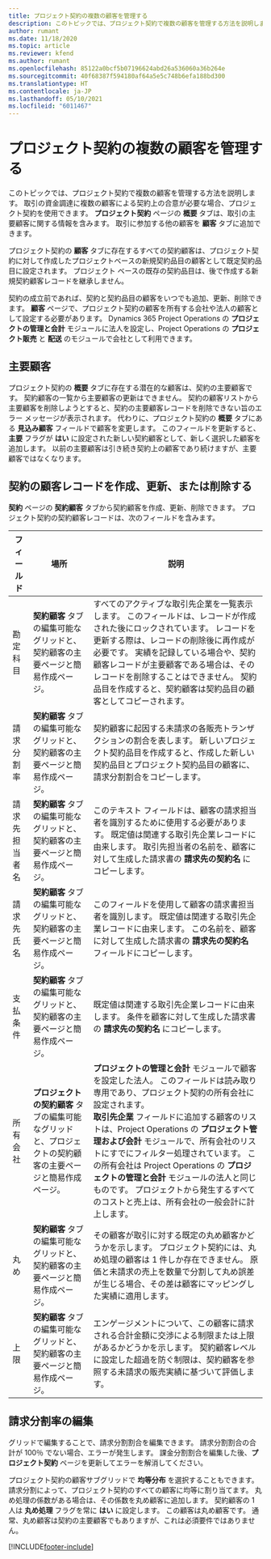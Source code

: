 ```yaml
---
title: プロジェクト契約の複数の顧客を管理する
description: このトピックでは、プロジェクト契約で複数の顧客を管理する方法を説明します。
author: rumant
ms.date: 11/18/2020
ms.topic: article
ms.reviewer: kfend
ms.author: rumant
ms.openlocfilehash: 85122a0bcf5b07196624abd26a536060a36b264e
ms.sourcegitcommit: 40f68387f594180af64a5e5c748b6efa188bd300
ms.translationtype: HT
ms.contentlocale: ja-JP
ms.lasthandoff: 05/10/2021
ms.locfileid: "6011467"
---
```

# <a name="manage-multiple-customers-on-project-contracts"></a>プロジェクト契約の複数の顧客を管理する

このトピックでは、プロジェクト契約で複数の顧客を管理する方法を説明します。 取引の資金調達に複数の顧客による契約上の合意が必要な場合、プロジェクト契約を使用できます。 **プロジェクト契約** ページの **概要** タブは、取引の主要顧客に関する情報を含みます。 取引に参加する他の顧客を **顧客** タブに追加できます。

プロジェクト契約の **顧客** タブに存在するすべての契約顧客は、プロジェクト契約に対して作成したプロジェクトベースの新規契約品目の顧客として既定契約品目に設定されます。 プロジェクト ベースの既存の契約品目は、後で作成する新規契約顧客レコードを継承しません。

契約の成立前であれば、契約と契約品目の顧客をいつでも追加、更新、削除できます。 **顧客** ページで、プロジェクト契約の顧客を所有する会社や法人の顧客として設定する必要があります。 Dynamics 365 Project Operations の **プロジェクトの管理と会計** モジュールに法人を設定し、Project Operations の **プロジェクト販売** と **配送** のモジュールで会社として利用できます。

## <a name="primary-customers"></a>主要顧客

プロジェクト契約の **概要** タブに存在する潜在的な顧客は、契約の主要顧客です。 契約顧客の一覧から主要顧客の更新はできません。 契約の顧客リストから主要顧客を削除しようとすると、契約の主要顧客レコードを削除できない旨のエラー メッセージが表示されます。 代わりに、プロジェクト契約の **概要** タブにある **見込み顧客** フィールドで顧客を変更します。 このフィールドを更新すると、**主要** フラグが **はい** に設定された新しい契約顧客として、新しく選択した顧客を追加します。 以前の主要顧客は引き続き契約上の顧客であり続けますが、主要顧客ではなくなります。

## <a name="create-update-or-delete-a-contract-customer-record"></a>契約の顧客レコードを作成、更新、または削除する

**契約** ページの **契約顧客** タブから契約顧客を作成、更新、削除できます。 プロジェクト契約の契約顧客レコードは、次のフィールドを含みます。

| **フィールド** | **場所** | **説明** | 
| --- | --- | --- | 
| 勘定科目 | **契約顧客** タブの編集可能なグリッドと、契約顧客の主要ページと簡易作成ページ。 | すべてのアクティブな取引先企業を一覧表示します。 このフィールドは、レコードが作成された後にロックされています。 レコードを更新する際は、レコードの削除後に再作成が必要です。 実績を記録している場合や、契約顧客レコードが主要顧客である場合は、そのレコードを削除することはできません。 契約品目を作成すると、契約顧客は契約品目の顧客としてコピーされます。 |
| 請求分割率 | **契約顧客** タブの編集可能なグリッドと、契約顧客の主要ページと簡易作成ページ。 | 契約顧客に起因する未請求の各販売トランザクションの割合を表します。 新しいプロジェクト契約品目を作成すると、作成した新しい契約品目とプロジェクト契約品目の顧客に、請求分割割合をコピーします。 |
| 請求先担当者名 | **契約顧客** タブの編集可能なグリッドと、契約顧客の主要ページと簡易作成ページ。 | このテキスト フィールドは、顧客の請求担当者を識別するために使用する必要があります。 既定値は関連する取引先企業レコードに由来します。 取引先担当者の名前を、顧客に対して生成した請求書の **請求先の契約名** にコピーします。 |
| 請求先氏名 | **契約顧客** タブの編集可能なグリッドと、契約顧客の主要ページと簡易作成ページ。 | このフィールドを使用して顧客の請求書担当者を識別します。 既定値は関連する取引先企業レコードに由来します。 この名前を、顧客に対して生成した請求書の **請求先の契約名** フィールドにコピーします。 |
| 支払条件 | **契約顧客** タブの編集可能なグリッドと、契約顧客の主要ページと簡易作成ページ。 | 既定値は関連する取引先企業レコードに由来します。 条件を顧客に対して生成した請求書の **請求先の契約名** にコピーします。 |
| 所有会社 | **プロジェクトの契約顧客** タブの編集可能なグリッドと、プロジェクトの契約顧客の主要ページと簡易作成ページ。 | **プロジェクトの管理と会計** モジュールで顧客を設定した法人。 このフィールドは読み取り専用であり、プロジェクト契約の所有会社に設定されます。</br>**取引先企業** フィールドに追加する顧客のリストは、Project Operations の **プロジェクト管理および会計** モジュールで、所有会社のリストにすでにフィルター処理されています。 この所有会社は Project Operations の **プロジェクトの管理と会計** モジュールの法人と同じものです。 プロジェクトから発生するすべてのコストと売上は、所有会社の一般会計に計上します。 |
| 丸め | **契約顧客** タブの編集可能なグリッドと、契約顧客の主要ページと簡易作成ページ。 | その顧客が取引に対する既定の丸め顧客かどうかを示します。 プロジェクト契約には、丸め処理の顧客は 1 件しか存在できません。 原価と未請求の売上を数量で分割して丸め誤差が生じる場合、その差は顧客にマッピングした実績に適用します。 |
| 上限 | **契約顧客** タブの編集可能なグリッドと、契約顧客の主要ページと簡易作成ページ。 | エンゲージメントについて、この顧客に請求される合計金額に交渉による制限または上限があるかどうかを示します。 契約顧客レベルに設定した超過を防ぐ制限は、契約顧客を参照する未請求の販売実績に基づいて評価します。 |

## <a name="edit-billing-split-percentages"></a>請求分割率の編集

グリッドで編集することで、請求分割割合を編集できます。 請求分割割合の合計が 100％ でない場合、エラーが発生します。 課金分割割合を編集した後、**プロジェクト契約** ページを更新してエラーを解消してください。

プロジェクト契約の顧客サブグリッドで **均等分布** を選択することもできます。 請求分割によって、プロジェクト契約のすべての顧客に均等に割り当てます。 丸め処理の係数がある場合は、その係数を丸め顧客に追加します。 契約顧客の 1 人は **丸め処理** フラグを常に **はい** に設定します。 この顧客は丸め顧客です。 通常、丸め顧客は契約の主要顧客でもありますが、これは必須要件ではありません。


[!INCLUDE[footer-include](../includes/footer-banner.md)]